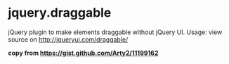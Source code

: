 # jquery.draggable
jQuery plugin to make elements draggable without jQuery UI. Usage: view source on http://jqueryui.com/draggable/

**copy from https://gist.github.com/Arty2/11199162**
